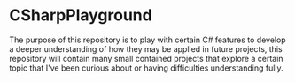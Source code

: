 # CSharpPlayground

The purpose of this repository is to play with certain C# features to develop a deeper understanding of how they may be applied in future projects, this repository will contain many small contained projects that explore a certain topic that I've been curious about or having difficulties understanding fully.
